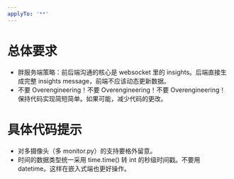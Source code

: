 ```yaml
---
applyTo: '**'
---
```


# 总体要求
- 胖服务端策略：前后端沟通的核心是 websocket 里的 insights。后端直接生成完整 insights message，前端不应该动态更新数据。
- 不要 Overengineering！不要 Overengineering！不要 Overengineering！保持代码实现简短简单。如果可能，减少代码的更改。

# 具体代码提示
- 对多摄像头（多 monitor.py）的支持要格外留意。
- 时间的数据类型统一采用 time.time() 转 int 的秒级时间戳。不要用 datetime。这样在嵌入式端也更好操作。
